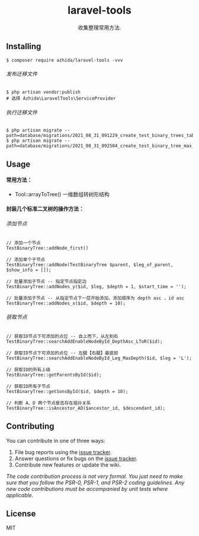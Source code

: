 <h1 align="center"> laravel-tools </h1>

<p align="center"> 收集整理常用方法.</p>


## Installing

```shell
$ composer require azhida/laravel-tools -vvv
```
###### 发布迁移文件
```shell
$ php artisan vendor:publish
# 选择 Azhida\LaravelTools\ServiceProvider
```
###### 执行迁移文件
```shell
$ php artisan migrate --path=database/migrations/2021_08_31_091229_create_test_binary_trees_table.php
$ php artisan migrate --path=database/migrations/2021_08_31_092504_create_test_binary_tree_max_depths_table.php
```

## Usage

#### 常用方法：
- Tool::arrayToTree() 一维数组转树形结构

#### 封装几个标准二叉树的操作方法：
###### 添加节点
```
// 添加一个节点
TestBinaryTree::addNode_first()

// 添加单个子节点
TestBinaryTree::addNode(TestBinaryTree $parent, $leg_of_parent, $show_info = []);

// 批量添加子节点 -- 指定节点指定边
TestBinaryTree::addNodes_y($id, $leg, $depth = 1, $start_time = '');

// 批量添加子节点 -- 从指定节点下一层开始添加，添加顺序为 depth asc ，id asc
TestBinaryTree::addNodes_x($id, $depth = 10);
```
###### 获取节点
```
// 获取ID节点下可添加的点位 -- 自上而下，从左到右
TestBinaryTree::searchAddEnableNodeById_DepthAsc_LToR($id);

// 获取ID节点下可添加的点位 -- 左腿【右腿】最底部
TestBinaryTree::searchAddEnableNodeById_Leg_MaxDepth($id, $leg = 'L');

// 获取ID的所有上级
TestBinaryTree::getParentsById($id);

// 获取ID所有子节点
TestBinaryTree::getSonsById($id, $depth = 10);

// 判断 A、D 两个节点是否存在祖孙关系
TestBinaryTree::isAncestor_AD($ancestor_id, $descendant_id);
```

## Contributing

You can contribute in one of three ways:

1. File bug reports using the [issue tracker](https://github.com/azhida/laravel-tools/issues).
2. Answer questions or fix bugs on the [issue tracker](https://github.com/azhida/laravel-tools/issues).
3. Contribute new features or update the wiki.

_The code contribution process is not very formal. You just need to make sure that you follow the PSR-0, PSR-1, and PSR-2 coding guidelines. Any new code contributions must be accompanied by unit tests where applicable._

## License

MIT